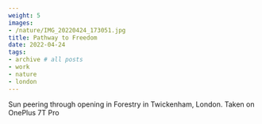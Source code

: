 ```yaml
---
weight: 5
images:
- /nature/IMG_20220424_173051.jpg
title: Pathway to Freedom
date: 2022-04-24
tags:
- archive # all posts
- work
- nature
- london
---
```


Sun peering through opening in Forestry in Twickenham, London. Taken on OnePlus 7T Pro